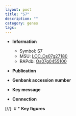 ```yaml
---
layout: post
title: "S7"
description: ""
category: genes
tags: 
---
```


* **Information**  
    + Symbol: S7  
    + MSU: [LOC_Os07g27180](http://rice.uga.edu/cgi-bin/ORF_infopage.cgi?orf=LOC_Os07g27180)  
    + RAPdb: [Os07g0455100](http://rapdb.dna.affrc.go.jp/viewer/gbrowse_details/irgsp1?name=Os07g0455100)  

* **Publication**  

* **Genbank accession number**  

* **Key message**  

* **Connection**  

[//]: # * **Key figures**  


